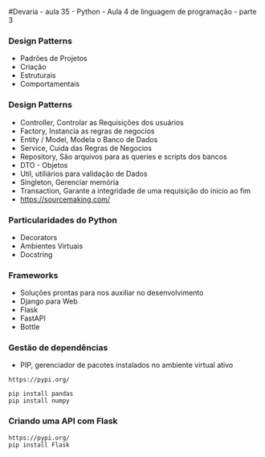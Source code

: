 #Devaria - aula 35 - Python - Aula 4 de linguagem de programação - parte 3

### Design  Patterns
- Padrões de Projetos
- Criação
- Estruturais
- Comportamentais

### Design Patterns
- Controller, Controlar as Requisições dos usuários
- Factory, Instancia as regras de negocios
- Entity / Model, Modela o Banco de Dados
- Service, Cuida das Regras de Negocios
- Repository, São arquivos para as queries e scripts dos bancos
- DTO - Objetos 
- Util, utiliários para validação de Dados
- Singleton, Gerenciar memória 
- Transaction, Garante a integridade de uma requisição do inicio ao fim
- https://sourcemaking.com/

### Particularidades do Python
- Decorators
- Ambientes Virtuais
- Docstring

### Frameworks
- Soluções prontas para nos auxiliar no desenvolvimento
- Django para Web
- Flask
- FastAPI
- Bottle

### Gestão de dependências
- PIP, gerenciador de pacotes instalados no ambiente virtual ativo
```
https://pypi.org/

pip install pandas
pip install numpy

```

### Criando uma API com Flask
```
https://pypi.org/
pip install Flask
```
